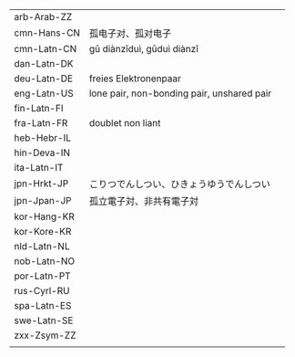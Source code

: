 | | | |
|-|-|-|
| arb-Arab-ZZ |  |  |
| cmn-Hans-CN | 孤电子对、孤对电子 |  |
| cmn-Latn-CN | gū diànzǐduì, gūduì diànzǐ |  |
| dan-Latn-DK |  |  |
| deu-Latn-DE | freies Elektronenpaar |  |
| eng-Latn-US | lone pair, non-bonding pair, unshared pair |  |
| fin-Latn-FI |  |  |
| fra-Latn-FR | doublet non liant |  |
| heb-Hebr-IL |  |  |
| hin-Deva-IN |  |  |
| ita-Latn-IT |  |  |
| jpn-Hrkt-JP | こりつでんしつい、ひきょうゆうでんしつい |  |
| jpn-Jpan-JP | 孤立電子対、非共有電子対 |  |
| kor-Hang-KR |  |  |
| kor-Kore-KR |  |  |
| nld-Latn-NL |  |  |
| nob-Latn-NO |  |  |
| por-Latn-PT |  |  |
| rus-Cyrl-RU |  |  |
| spa-Latn-ES |  |  |
| swe-Latn-SE |  |  |
| zxx-Zsym-ZZ |  |  |
|  |  |  |